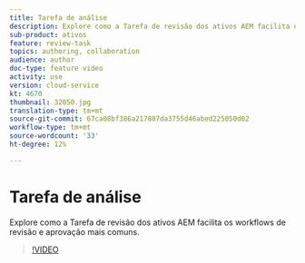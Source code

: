 ```yaml
---
title: Tarefa de análise
description: Explore como a Tarefa de revisão dos ativos AEM facilita os workflows de revisão e aprovação mais comuns.
sub-product: ativos
feature: review-task
topics: authoring, collaboration
audience: author
doc-type: feature video
activity: use
version: cloud-service
kt: 4670
thumbnail: 32050.jpg
translation-type: tm+mt
source-git-commit: 67ca08bf386a217807da3755d46abed225050d02
workflow-type: tm+mt
source-wordcount: '33'
ht-degree: 12%

---
```



# Tarefa de análise

Explore como a Tarefa de revisão dos ativos AEM facilita os workflows de revisão e aprovação mais comuns.

>[!VIDEO](https://video.tv.adobe.com/v/32050/?quality=12&learn=on&hidetitle=true)